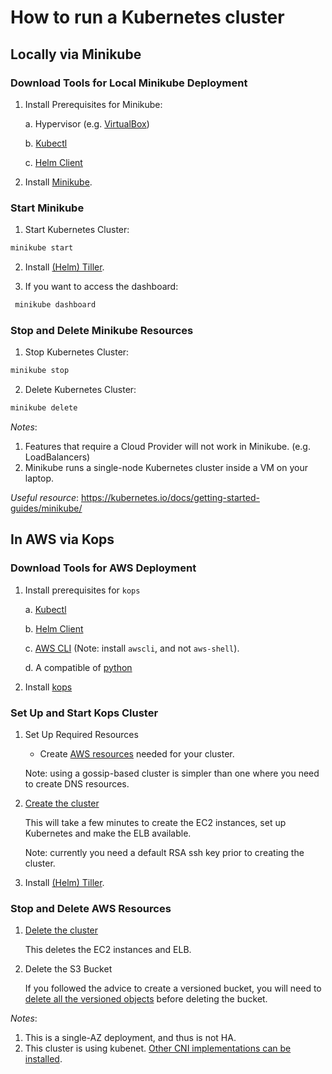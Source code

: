 # How to run a Kubernetes cluster

## Locally via Minikube

### Download Tools for Local Minikube Deployment

1. Install Prerequisites for Minikube:

    a. Hypervisor (e.g. [VirtualBox](https://www.virtualbox.org/wiki/Downloads))

    b. [Kubectl](https://kubernetes.io/docs/tasks/tools/install-kubectl/)

    c. [Helm Client](https://docs.helm.sh/using_helm/#installing-helm)

1. Install [Minikube](https://github.com/kubernetes/minikube/releases).

### Start Minikube

1. Start Kubernetes Cluster:

```bash
minikube start
```

2. Install [(Helm) Tiller](https://docs.helm.sh/using_helm/#installing-tiller).

3. If you want to access the dashboard:

```bash
 minikube dashboard
```

### Stop and Delete Minikube Resources

1. Stop Kubernetes Cluster:

```bash
minikube stop
```

2. Delete Kubernetes Cluster:

```bash
minikube delete
```

*Notes*:

1. Features that require a Cloud Provider will not work in Minikube. (e.g. LoadBalancers)
1. Minikube runs a single-node Kubernetes cluster inside a VM on your laptop.

*Useful resource*: https://kubernetes.io/docs/getting-started-guides/minikube/

## In AWS via Kops

### Download Tools for AWS Deployment

1. Install prerequisites for `kops`

    a. [Kubectl](https://kubernetes.io/docs/tasks/tools/install-kubectl/)

    b. [Helm Client](https://docs.helm.sh/using_helm/#installing-helm)

    c. [AWS CLI](https://aws.amazon.com/cli/) (Note: install `awscli`, and not `aws-shell`).

    d. A compatible of [python](https://www.python.org)

1. Install [kops](https://github.com/kubernetes/kops#installing)

### Set Up and Start Kops Cluster

1. Set Up Required Resources

    * Create [AWS resources](https://github.com/kubernetes/kops/blob/master/docs/aws.md#setup-your-environment) needed for your cluster.

    Note: using a gossip-based cluster is simpler than one where you need to create DNS resources.

1. [Create the cluster](https://github.com/kubernetes/kops/blob/master/docs/aws.md#create-cluster-configuration)

    This will take a few minutes to create the EC2 instances, set up Kubernetes and make the ELB available.

    Note: currently you need a default RSA ssh key prior to creating the cluster.

1. Install [(Helm) Tiller](https://docs.helm.sh/using_helm/#installing-tiller).

### Stop and Delete AWS Resources

1. [Delete the cluster](https://github.com/kubernetes/kops/blob/master/docs/aws.md#delete-the-cluster)

    This deletes the EC2 instances and ELB.

1. Delete the S3 Bucket

    If you followed the advice to create a versioned bucket, you will need to [delete all the versioned objects](https://docs.aws.amazon.com/AmazonS3/latest/dev/delete-or-empty-bucket.html) before deleting the bucket.

*Notes*:

1. This is a single-AZ deployment, and thus is not HA.
1. This cluster is using kubenet. [Other CNI implementations can be installed](https://github.com/kubernetes/kops/blob/master/docs/networking.md).